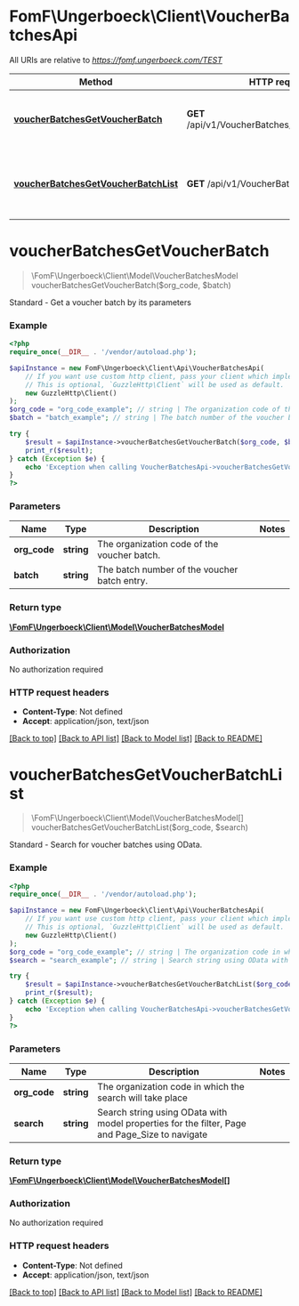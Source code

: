 # FomF\Ungerboeck\Client\VoucherBatchesApi

All URIs are relative to *https://fomf.ungerboeck.com/TEST*

Method | HTTP request | Description
------------- | ------------- | -------------
[**voucherBatchesGetVoucherBatch**](VoucherBatchesApi.md#voucherBatchesGetVoucherBatch) | **GET** /api/v1/VoucherBatches/{OrgCode}/{Batch} | Standard - Get a voucher batch by its parameters
[**voucherBatchesGetVoucherBatchList**](VoucherBatchesApi.md#voucherBatchesGetVoucherBatchList) | **GET** /api/v1/VoucherBatches/{OrgCode} | Standard - Search for voucher batches using OData.


# **voucherBatchesGetVoucherBatch**
> \FomF\Ungerboeck\Client\Model\VoucherBatchesModel voucherBatchesGetVoucherBatch($org_code, $batch)

Standard - Get a voucher batch by its parameters

### Example
```php
<?php
require_once(__DIR__ . '/vendor/autoload.php');

$apiInstance = new FomF\Ungerboeck\Client\Api\VoucherBatchesApi(
    // If you want use custom http client, pass your client which implements `GuzzleHttp\ClientInterface`.
    // This is optional, `GuzzleHttp\Client` will be used as default.
    new GuzzleHttp\Client()
);
$org_code = "org_code_example"; // string | The organization code of the voucher batch.
$batch = "batch_example"; // string | The batch number of the voucher batch entry.

try {
    $result = $apiInstance->voucherBatchesGetVoucherBatch($org_code, $batch);
    print_r($result);
} catch (Exception $e) {
    echo 'Exception when calling VoucherBatchesApi->voucherBatchesGetVoucherBatch: ', $e->getMessage(), PHP_EOL;
}
?>
```

### Parameters

Name | Type | Description  | Notes
------------- | ------------- | ------------- | -------------
 **org_code** | **string**| The organization code of the voucher batch. |
 **batch** | **string**| The batch number of the voucher batch entry. |

### Return type

[**\FomF\Ungerboeck\Client\Model\VoucherBatchesModel**](../Model/VoucherBatchesModel.md)

### Authorization

No authorization required

### HTTP request headers

 - **Content-Type**: Not defined
 - **Accept**: application/json, text/json

[[Back to top]](#) [[Back to API list]](../../README.md#documentation-for-api-endpoints) [[Back to Model list]](../../README.md#documentation-for-models) [[Back to README]](../../README.md)

# **voucherBatchesGetVoucherBatchList**
> \FomF\Ungerboeck\Client\Model\VoucherBatchesModel[] voucherBatchesGetVoucherBatchList($org_code, $search)

Standard - Search for voucher batches using OData.

### Example
```php
<?php
require_once(__DIR__ . '/vendor/autoload.php');

$apiInstance = new FomF\Ungerboeck\Client\Api\VoucherBatchesApi(
    // If you want use custom http client, pass your client which implements `GuzzleHttp\ClientInterface`.
    // This is optional, `GuzzleHttp\Client` will be used as default.
    new GuzzleHttp\Client()
);
$org_code = "org_code_example"; // string | The organization code in which the search will take place
$search = "search_example"; // string | Search string using OData with model properties for the filter, Page and Page_Size to navigate

try {
    $result = $apiInstance->voucherBatchesGetVoucherBatchList($org_code, $search);
    print_r($result);
} catch (Exception $e) {
    echo 'Exception when calling VoucherBatchesApi->voucherBatchesGetVoucherBatchList: ', $e->getMessage(), PHP_EOL;
}
?>
```

### Parameters

Name | Type | Description  | Notes
------------- | ------------- | ------------- | -------------
 **org_code** | **string**| The organization code in which the search will take place |
 **search** | **string**| Search string using OData with model properties for the filter, Page and Page_Size to navigate |

### Return type

[**\FomF\Ungerboeck\Client\Model\VoucherBatchesModel[]**](../Model/VoucherBatchesModel.md)

### Authorization

No authorization required

### HTTP request headers

 - **Content-Type**: Not defined
 - **Accept**: application/json, text/json

[[Back to top]](#) [[Back to API list]](../../README.md#documentation-for-api-endpoints) [[Back to Model list]](../../README.md#documentation-for-models) [[Back to README]](../../README.md)

